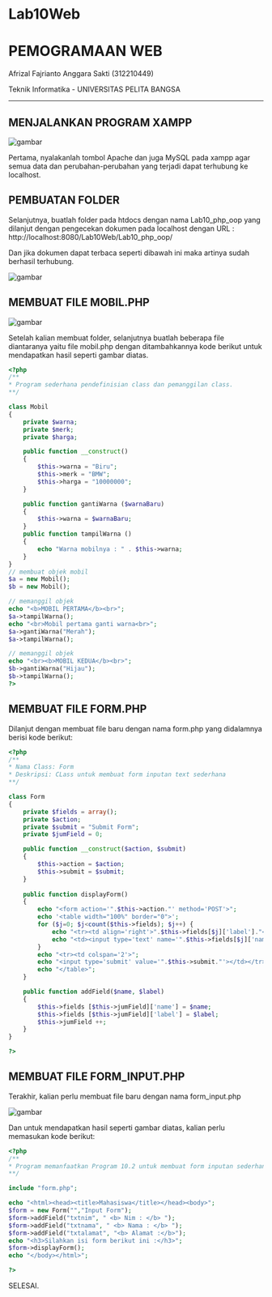 # Lab10Web

# PEMOGRAMAAN WEB

Afrizal Fajrianto Anggara Sakti (312210449)

Teknik Informatika - UNIVERSITAS PELITA BANGSA
______________________________________________

## MENJALANKAN PROGRAM XAMPP

![gambar](gambar/1.png)

Pertama, nyalakanlah tombol Apache dan juga MySQL pada xampp agar semua data dan perubahan-perubahan yang terjadi dapat terhubung ke localhost.

## PEMBUATAN FOLDER

Selanjutnya, buatlah folder pada htdocs dengan nama Lab10_php_oop yang dilanjut dengan pengecekan dokumen pada localhost dengan URL : http://localhost:8080/Lab10Web/Lab10_php_oop/

Dan jika dokumen dapat terbaca seperti dibawah ini maka artinya sudah berhasil terhubung.

![gambar](gambar/2.png)

## MEMBUAT FILE MOBIL.PHP 

![gambar](gambar/3.png)

Setelah kalian membuat folder, selanjutnya buatlah beberapa file diantaranya yaitu file mobil.php dengan ditambahkannya kode berikut untuk mendapatkan hasil seperti gambar diatas.

```php
<?php
/**
* Program sederhana pendefinisian class dan pemanggilan class.
**/

class Mobil
{
    private $warna;
    private $merk;
    private $harga;

    public function __construct()
    {
        $this->warna = "Biru";
        $this->merk = "BMW";
        $this->harga = "10000000";
    }

    public function gantiWarna ($warnaBaru)
    {
        $this->warna = $warnaBaru;
    }
    public function tampilWarna ()
    {
        echo "Warna mobilnya : " . $this->warna;
    }
}
// membuat objek mobil
$a = new Mobil();
$b = new Mobil();

// memanggil objek
echo "<b>MOBIL PERTAMA</b><br>";
$a->tampilWarna();
echo "<br>Mobil pertama ganti warna<br>";
$a->gantiWarna("Merah");
$a->tampilWarna();

// memanggil objek
echo "<br><b>MOBIL KEDUA</b><br>";
$b->gantiWarna("Hijau");
$b->tampilWarna();
?>
```

## MEMBUAT FILE FORM.PHP

Dilanjut dengan membuat file baru dengan nama form.php yang didalamnya berisi kode berikut:

```php
<?php
/**
* Nama Class: Form
* Deskripsi: CLass untuk membuat form inputan text sederhana
**/

class Form
{
    private $fields = array();
    private $action;
    private $submit = "Submit Form";
    private $jumField = 0;

    public function __construct($action, $submit)
    {
        $this->action = $action;
        $this->submit = $submit;
    }
    
    public function displayForm()
    {
        echo "<form action='".$this->action."' method='POST'>";
        echo '<table width="100%" border="0">';
        for ($j=0; $j<count($this->fields); $j++) {
            echo "<tr><td align='right'>".$this->fields[$j]['label']."</td>";
            echo "<td><input type='text' name='".$this->fields[$j]['name']."'></td></tr>";
        }
        echo "<tr><td colspan='2'>";
        echo "<input type='submit' value='".$this->submit."'></td></tr>";
        echo "</table>";
    }

    public function addField($name, $label)
    {
        $this->fields [$this->jumField]['name'] = $name;
        $this->fields [$this->jumField]['label'] = $label;
        $this->jumField ++;
    }
}

?>
```

## MEMBUAT FILE FORM_INPUT.PHP

Terakhir, kalian perlu membuat file baru dengan nama form_input.php 

![gambar](gambar/4.png)

Dan untuk mendapatkan hasil seperti gambar diatas, kalian perlu memasukan kode berikut:

```php
<?php
/**
* Program memanfaatkan Program 10.2 untuk membuat form inputan sederhana.
**/

include "form.php";

echo "<html><head><title>Mahasiswa</title></head><body>";
$form = new Form("","Input Form");
$form->addField("txtnim", " <b> Nim : </b> ");
$form->addField("txtnama", " <b> Nama : </b> ");
$form->addField("txtalamat", "<b> Alamat :</b>");
echo "<h3>Silahkan isi form berikut ini :</h3>";
$form->displayForm();
echo "</body></html>";

?>
```



SELESAI.